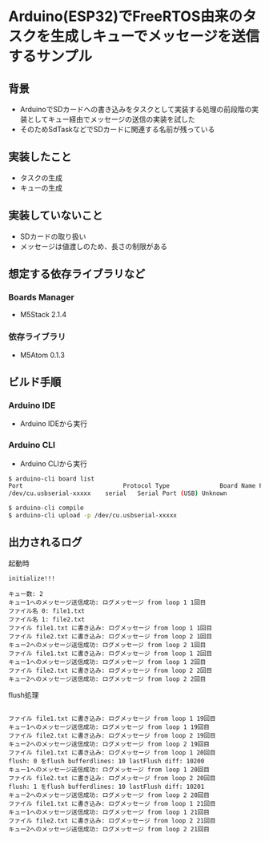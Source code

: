 # Arduino(ESP32)でFreeRTOS由来のタスクを生成しキューでメッセージを送信するサンプル

## 背景
- ArduinoでSDカードへの書き込みをタスクとして実装する処理の前段階の実装としてキュー経由でメッセージの送信の実装を試した
- そのためSdTaskなどでSDカードに関連する名前が残っている

## 実装したこと
- タスクの生成
- キューの生成

## 実装していないこと
- SDカードの取り扱い
- メッセージは値渡しのため、長さの制限がある

## 想定する依存ライブラリなど
### Boards Manager
- M5Stack 2.1.4

### 依存ライブラリ
- M5Atom 0.1.3

## ビルド手順
### Arduino IDE
- Arduino IDEから実行

### Arduino CLI
- Arduino CLIから実行
```bash
$ arduino-cli board list
Port                            Protocol Type              Board Name FQBN Core
/dev/cu.usbserial-xxxxx    serial   Serial Port (USB) Unknown

$ arduino-cli compile
$ arduino-cli upload -p /dev/cu.usbserial-xxxxx
```

## 出力されるログ

起動時
```
initialize!!!

キュー数: 2
キュー1へのメッセージ送信成功: ログメッセージ from loop 1 1回目
ファイル名 0: file1.txt
ファイル名 1: file2.txt
ファイル file1.txt に書き込み: ログメッセージ from loop 1 1回目
ファイル file2.txt に書き込み: ログメッセージ from loop 2 1回目
キュー2へのメッセージ送信成功: ログメッセージ from loop 2 1回目
ファイル file1.txt に書き込み: ログメッセージ from loop 1 2回目
キュー1へのメッセージ送信成功: ログメッセージ from loop 1 2回目
ファイル file2.txt に書き込み: ログメッセージ from loop 2 2回目
キュー2へのメッセージ送信成功: ログメッセージ from loop 2 2回目
```

flush処理
```

ファイル file1.txt に書き込み: ログメッセージ from loop 1 19回目
キュー1へのメッセージ送信成功: ログメッセージ from loop 1 19回目
ファイル file2.txt に書き込み: ログメッセージ from loop 2 19回目
キュー2へのメッセージ送信成功: ログメッセージ from loop 2 19回目
ファイル file1.txt に書き込み: ログメッセージ from loop 1 20回目
flush: 0 をflush bufferdlines: 10 lastFlush diff: 10200
キュー1へのメッセージ送信成功: ログメッセージ from loop 1 20回目
ファイル file2.txt に書き込み: ログメッセージ from loop 2 20回目
flush: 1 をflush bufferdlines: 10 lastFlush diff: 10201 
キュー2へのメッセージ送信成功: ログメッセージ from loop 2 20回目
ファイル file1.txt に書き込み: ログメッセージ from loop 1 21回目
キュー1へのメッセージ送信成功: ログメッセージ from loop 1 21回目
ファイル file2.txt に書き込み: ログメッセージ from loop 2 21回目
キュー2へのメッセージ送信成功: ログメッセージ from loop 2 21回目

```
